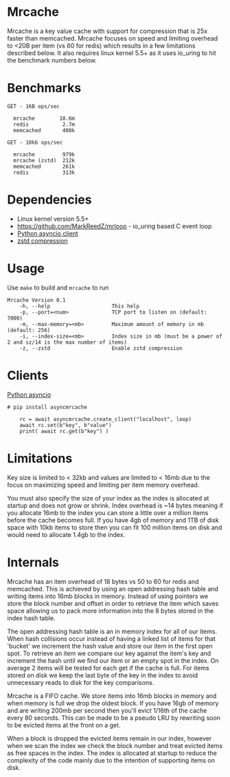# Mrcache

Mrcache is a key value cache with support for compression that is 25x faster than memcached.  Mrcache focuses on speed and limiting overhead to <20B per item (vs 60 for redis) which results in a few limitations described below.  It also requires linux kernel 5.5+ as it uses io_uring to hit the benchmark numbers below.

# Benchmarks

```
GET - 16B ops/sec

  mrcache        18.6m 
  redis           2.7m
  memcached       400k

GET - 10kb ops/sec

  mrcache         979k
  mrcache (zstd)  212k
  memcached       261k
  redis           313k

```

# Dependencies

* Linux kernel version 5.5+
* https://github.com/MarkReedZ/mrloop - io_uring based C event loop
* [Python asyncio client](https://github.com/MarkReedZ/asyncmrcache)
* [zstd compression](https://github.com/facebook/zstd)


# Usage

Use `make` to build and `mrcache` to run

```
Mrcache Version 0.1
    -h, --help                    This help
    -p, --port=<num>              TCP port to listen on (default: 7000)
    -m, --max-memory=<mb>         Maximum amount of memory in mb (default: 256)
    -i, --index-size=<mb>         Index size in mb (must be a power of 2 and sz/14 is the max number of items)
    -z, --zstd                    Enable zstd compression 
```

# Clients

[Python asyncio](https://github.com/MarkReedZ/asyncmrcache)
```
# pip install asyncmrcache

    rc = await asyncmrcache.create_client("localhost", loop)
    await rc.set(b"key", b"value")
    print( await rc.get(b"key") )

```

# Limitations

Key size is limited to < 32kb and values are limited to < 16mb due to the focus on maximizing speed and limiting per item memory overhead. 

You must also specify the size of your index as the index is allocated at startup and does not grow or shrink.  Index overhead is ~14 bytes meaning if you allocate 16mb to the index you can store a little over a million items before the cache becomes full.  If you have 4gb of memory and 1TB of disk space with 10kb items to store then you can fit 100 million items on disk and would need to allocate 1.4gb to the index.

# Internals

Mrcache has an item overhead of 18 bytes vs 50 to 60 for redis and memcached.  This is achieved by using an open addressing hash table and writing items into 16mb blocks in memory.  Instead of using pointers we store the block number and offset in order to retrieve the item which saves space allowing us to pack more information into the 8 bytes stored in the index hash table.  

The open addressing hash table is an in memory index for all of our items.  When hash collisions occur instead of having a linked list of items for that 'bucket' we increment the hash value and store our item in the first open spot.  To retrieve an item we compare our key against the item's key and increment the hash until we find our item or an empty spot in the index.  On average 2 items will be tested for each get if the cache is full.  For items stored on disk we keep the last byte of the key in the index to avoid unnecessary reads to disk for the key comparisons. 

Mrcache is a FIFO cache.  We store items into 16mb blocks in memory and when memory is full we drop the oldest block.  If you have 16gb of memory and are writing 200mb per second then you'll evict 1/16th of the cache every 80 seconds.  This can be made to be a pseudo LRU by rewriting soon to be evicted items at the front on a get. 

When a block is dropped the evicted items remain in our index, however when we scan the index we check the block number and treat evicted items as free spaces in the index.  The index is allocated at startup to reduce the complexity of the code mainly due to the intention of supporting items on disk. 




